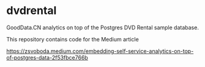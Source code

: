 # dvdrental
GoodData.CN analytics on top of the Postgres DVD Rental sample database. 

This repository contains code for the Medium article 

https://zsvoboda.medium.com/embedding-self-service-analytics-on-top-of-postgres-data-2f53fbce766b

